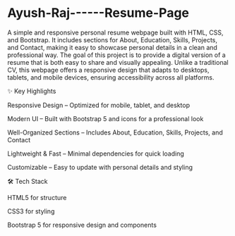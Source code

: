 # Ayush-Raj------Resume-Page
A simple and responsive personal resume webpage built with HTML, CSS, and Bootstrap. It includes sections for About, Education, Skills, Projects, and Contact, making it easy to showcase personal details in a clean and professional way.
The goal of this project is to provide a digital version of a resume that is both easy to share and visually appealing. Unlike a traditional CV, this webpage offers a responsive design that adapts to desktops, tablets, and mobile devices, ensuring accessibility across all platforms.

✨ Key Highlights

Responsive Design – Optimized for mobile, tablet, and desktop

Modern UI – Built with Bootstrap 5 and icons for a professional look

Well-Organized Sections – Includes About, Education, Skills, Projects, and Contact

Lightweight & Fast – Minimal dependencies for quick loading

Customizable – Easy to update with personal details and styling

🛠️ Tech Stack

HTML5 for structure

CSS3 for styling

Bootstrap 5 for responsive design and components
